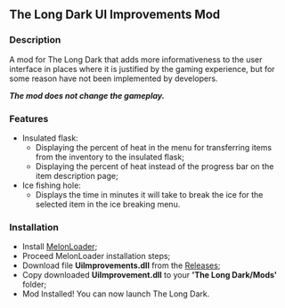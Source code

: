 ## The Long Dark UI Improvements Mod

### Description

A mod for The Long Dark that adds more informativeness to the user interface in places where it is justified by the gaming experience, but for some reason have not been implemented by developers.

***The mod does not change the gameplay.***

### Features

- Insulated flask:
  - Displaying the percent of heat in the menu for transferring items from the inventory to the insulated flask;
  - Displaying the percent of heat instead of the progress bar on the item description page;
- Ice fishing hole:
  - Displays the time in minutes it will take to break the ice for the selected item in the ice breaking menu.

### Installation

- Install [MelonLoader](https://melonwiki.xyz/);
- Proceed MelonLoader installation steps;
- Download file **UiImprovements.dll** from the [Releases](https://github.com/Reavert/TLD-UiImprovements-Mod/releases);
- Copy downloaded **UiImprovement.dll** to your **'The Long Dark/Mods'** folder;
- Mod Installed! You can now launch The Long Dark.
